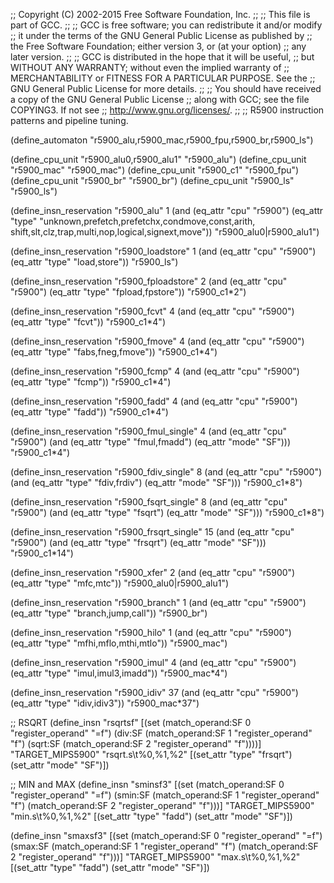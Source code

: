 ;; Copyright (C) 2002-2015 Free Software Foundation, Inc.
;;
;; This file is part of GCC.
;;
;; GCC is free software; you can redistribute it and/or modify
;; it under the terms of the GNU General Public License as published by
;; the Free Software Foundation; either version 3, or (at your option)
;; any later version.
;;
;; GCC is distributed in the hope that it will be useful,
;; but WITHOUT ANY WARRANTY; without even the implied warranty of
;; MERCHANTABILITY or FITNESS FOR A PARTICULAR PURPOSE.  See the
;; GNU General Public License for more details.
;;
;; You should have received a copy of the GNU General Public License
;; along with GCC; see the file COPYING3.  If not see
;; <http://www.gnu.org/licenses/>.
;;
;; R5900 instruction patterns and pipeline tuning.

(define_automaton "r5900_alu,r5900_mac,r5900_fpu,r5900_br,r5900_ls")

(define_cpu_unit "r5900_alu0,r5900_alu1" "r5900_alu")
(define_cpu_unit "r5900_mac" "r5900_mac")
(define_cpu_unit "r5900_c1" "r5900_fpu")
(define_cpu_unit "r5900_br" "r5900_br")
(define_cpu_unit "r5900_ls" "r5900_ls")

(define_insn_reservation "r5900_alu" 1
  (and (eq_attr "cpu" "r5900")
       (eq_attr "type" "unknown,prefetch,prefetchx,condmove,const,arith,
			shift,slt,clz,trap,multi,nop,logical,signext,move"))
 "r5900_alu0|r5900_alu1")

(define_insn_reservation "r5900_loadstore" 1
  (and (eq_attr "cpu" "r5900")
       (eq_attr "type" "load,store"))
 "r5900_ls")

(define_insn_reservation "r5900_fploadstore" 2
  (and (eq_attr "cpu" "r5900")
       (eq_attr "type" "fpload,fpstore"))
 "r5900_c1*2")

(define_insn_reservation "r5900_fcvt" 4
  (and (eq_attr "cpu" "r5900")
       (eq_attr "type" "fcvt"))
 "r5900_c1*4")

(define_insn_reservation "r5900_fmove" 4
  (and (eq_attr "cpu" "r5900")
       (eq_attr "type" "fabs,fneg,fmove"))
 "r5900_c1*4")

(define_insn_reservation "r5900_fcmp" 4
  (and (eq_attr "cpu" "r5900")
       (eq_attr "type" "fcmp"))
 "r5900_c1*4")

(define_insn_reservation "r5900_fadd" 4
  (and (eq_attr "cpu" "r5900")
       (eq_attr "type" "fadd"))
 "r5900_c1*4")

(define_insn_reservation "r5900_fmul_single" 4
  (and (eq_attr "cpu" "r5900")
       (and (eq_attr "type" "fmul,fmadd")
            (eq_attr "mode" "SF")))
 "r5900_c1*4")

(define_insn_reservation "r5900_fdiv_single" 8
  (and (eq_attr "cpu" "r5900")
       (and (eq_attr "type" "fdiv,frdiv")
            (eq_attr "mode" "SF")))
 "r5900_c1*8")

(define_insn_reservation "r5900_fsqrt_single" 8
  (and (eq_attr "cpu" "r5900")
       (and (eq_attr "type" "fsqrt")
            (eq_attr "mode" "SF")))
 "r5900_c1*8")

(define_insn_reservation "r5900_frsqrt_single" 15
  (and (eq_attr "cpu" "r5900")
       (and (eq_attr "type" "frsqrt")
            (eq_attr "mode" "SF")))
 "r5900_c1*14")

(define_insn_reservation "r5900_xfer" 2
  (and (eq_attr "cpu" "r5900")
       (eq_attr "type" "mfc,mtc"))
 "r5900_alu0|r5900_alu1")

(define_insn_reservation "r5900_branch" 1
  (and (eq_attr "cpu" "r5900")
       (eq_attr "type" "branch,jump,call"))
 "r5900_br")

(define_insn_reservation "r5900_hilo" 1
  (and (eq_attr "cpu" "r5900")
       (eq_attr "type" "mfhi,mflo,mthi,mtlo"))
 "r5900_mac")

(define_insn_reservation "r5900_imul" 4
  (and (eq_attr "cpu" "r5900")
       (eq_attr "type" "imul,imul3,imadd"))
 "r5900_mac*4")

(define_insn_reservation "r5900_idiv" 37
  (and (eq_attr "cpu" "r5900")
       (eq_attr "type" "idiv,idiv3"))
 "r5900_mac*37")

;; RSQRT
(define_insn "rsqrtsf"
  [(set (match_operand:SF 0 "register_operand" "=f")
	(div:SF (match_operand:SF 1 "register_operand" "f")
		  (sqrt:SF (match_operand:SF 2 "register_operand" "f"))))]
  "TARGET_MIPS5900"
  "rsqrt.s\t%0,%1,%2"
  [(set_attr "type" "frsqrt")
   (set_attr "mode" "SF")])

;; MIN and MAX
(define_insn "sminsf3"
  [(set (match_operand:SF 0 "register_operand" "=f")
	(smin:SF (match_operand:SF 1 "register_operand" "f")
		 (match_operand:SF 2 "register_operand" "f")))]
  "TARGET_MIPS5900"
  "min.s\t%0,%1,%2"
  [(set_attr "type" "fadd")
   (set_attr "mode" "SF")])

(define_insn "smaxsf3"
  [(set (match_operand:SF 0 "register_operand" "=f")
	(smax:SF (match_operand:SF 1 "register_operand" "f")
		 (match_operand:SF 2 "register_operand" "f")))]
  "TARGET_MIPS5900"
  "max.s\t%0,%1,%2"
  [(set_attr "type" "fadd")
   (set_attr "mode" "SF")])
